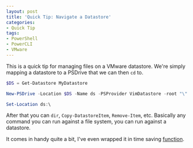 ```yaml
---
layout: post
title: 'Quick Tip: Navigate a Datastore'
categories:
- Quick Tip
tags:
- PowerShell
- PowerCLI
- VMware
---
```

This is a quick tip for managing files on a VMware datastore. We're simply mapping a datastore to a PSDrive that we can then `cd` to.

~~~ powershell
$DS = Get-Datastore MyDatastore

New-PSDrive -Location $DS -Name ds -PSProvider VimDatastore -root "\"

Set-Location ds:\
~~~

After that you can `dir`, `Copy-DatastoreItem`, `Remove-Item`, etc. Basically any command you can run against a file system, you can run against a datastore.

It comes in handy quite a bit, I've even wrapped it in time saving [function](https://github.com/clintcolding/TheToolbox/blob/master/Map-Datastore.ps1).
